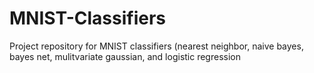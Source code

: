 # MNIST-Classifiers
Project repository for MNIST classifiers (nearest neighbor, naive bayes, bayes net, mulitvariate gaussian, and logistic regression
